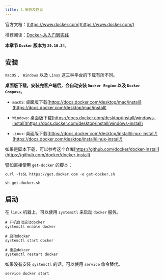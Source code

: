 ```yaml
---
title: 1.安装及启动
---
```


官方文档：[https://www.docker.com](https://www.docker.com/)

推荐阅读：[Docker-从入门到实践](https://yeasy.gitbook.io/docker_practice/)

**本章节 `Docker` 版本为 `20.10.24`**。

## 安装

`macOS` 、 `Windows` 以及 `Linux` 这三种平台的下载有所不同。

**桌面版下载，安装完客户端后，会自动安装 `Docker Engine` 以及 `Docker Compose`**。

- `macOS`: 桌面版下载[https://docs.docker.com/desktop/mac/install](https://docs.docker.com/desktop/mac/install)

- `Windows`: 桌面版下载[https://docs.docker.com/desktop/install/windows-install](https://docs.docker.com/desktop/install/windows-install)

- `Linux`: 桌面版下载[https://docs.docker.com/desktop/install/linux-install/](https://docs.docker.com/desktop/install/linux-install/)

如果是脚本下载，可以参考这个仓库[https://github.com/docker/docker-install](https://github.com/docker/docker-install)

譬如直接使用 `get-docker` 的脚本：

```shell
curl -fsSL https://get.docker.com -o get-docker.sh

sh get-docker.sh
```

## 启动

在 `linux` 机器上，可以使用 `systemctl` 来启动 `docker` 服务。

```shell
# 开机自动启动docker
systemctl enable docker

# 启动docker
systemctl start docker

# 重启dokcer
systemctl restart docker 
```

如果没有安装 `systemctl` 的话，可以使用 `service` 命令替代。

```shell
service docker start
```
